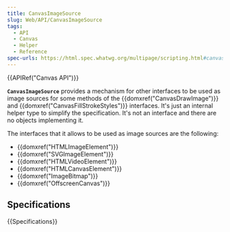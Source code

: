 ```yaml
---
title: CanvasImageSource
slug: Web/API/CanvasImageSource
tags:
  - API
  - Canvas
  - Helper
  - Reference
spec-urls: https://html.spec.whatwg.org/multipage/scripting.html#canvasimagesource
---
```

{{APIRef("Canvas API")}}

**`CanvasImageSource`** provides a mechanism for other interfaces to be used as image sources for some methods of the {{domxref("CanvasDrawImage")}} and {{domxref("CanvasFillStrokeStyles")}} interfaces. It's just an internal helper type to simplify the specification. It's not an interface and there are no objects implementing it.

The interfaces that it allows to be used as image sources are the following:

- {{domxref("HTMLImageElement")}}
- {{domxref("SVGImageElement")}}
- {{domxref("HTMLVideoElement")}}
- {{domxref("HTMLCanvasElement")}}
- {{domxref("ImageBitmap")}}
- {{domxref("OffscreenCanvas")}}

## Specifications

{{Specifications}}
